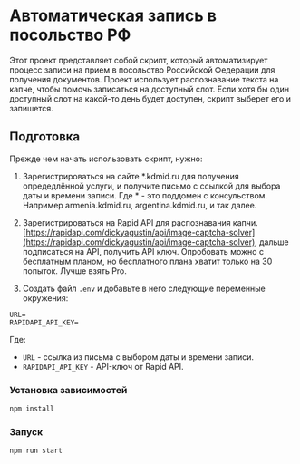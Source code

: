 # Автоматическая запись в посольство РФ

Этот проект представляет собой скрипт, который автоматизирует процесс записи на прием в посольство Российской Федерации для получения документов. Проект использует распознавание текста на капче, чтобы помочь записаться на доступный слот. Если хотя бы один доступный слот на какой-то день будет доступен, скрипт выберет его и запишется.

## Подготовка

Прежде чем начать использовать скрипт, нужно:

1. Зарегистрироваться на сайте \*.kdmid.ru для получения опредедлённой услуги, и получите письмо с ссылкой для выбора даты и времени записи. Где \* - это поддомен с консульством. Например armenia.kdmid.ru, argentina.kdmid.ru, и так далее.

2. Зарегистрироваться на Rapid API для распознавания капчи. [https://rapidapi.com/dickyagustin/api/image-captcha-solver](https://rapidapi.com/dickyagustin/api/image-captcha-solver), дальше подписаться на API, получить API ключ. Опробовать можно с бесплатным планом, но бесплатного плана хватит только на 30 попыток. Лучше взять Pro.

3. Создать файл `.env` и добавьте в него следующие переменные окружения:

```
URL=
RAPIDAPI_API_KEY=
```

Где:

- `URL` - ссылка из письма с выбором даты и времени записи.
- `RAPIDAPI_API_KEY` - API-ключ от Rapid API.

### Установка зависимостей

```bash
npm install
```

### Запуск

```bash
npm run start
```
